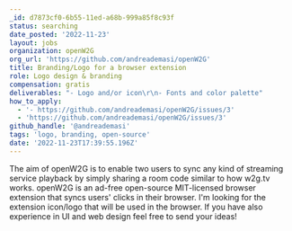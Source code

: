 ```yaml
---
_id: d7873cf0-6b55-11ed-a68b-999a85f8c93f
status: searching
date_posted: '2022-11-23'
layout: jobs
organization: openW2G
org_url: 'https://github.com/andreademasi/openW2G'
title: Branding/Logo for a browser extension
role: Logo design & branding
compensation: gratis
deliverables: "- Logo and/or icon\r\n- Fonts and color palette"
how_to_apply:
  - '- https://github.com/andreademasi/openW2G/issues/3'
  - 'https://github.com/andreademasi/openW2G/issues/3'
github_handle: '@andreademasi'
tags: 'logo, branding, open-source'
date: '2022-11-23T17:39:55.196Z'
---
```

The aim of openW2G is to enable two users to sync any kind of streaming service playback by simply sharing a room code similar to how w2g.tv works. openW2G is an ad-free open-source MIT-licensed browser extension that syncs users' clicks in their browser.
I'm looking for the extension icon/logo that will be used in the browser. If you have also experience in UI and web design feel free to send your ideas!
